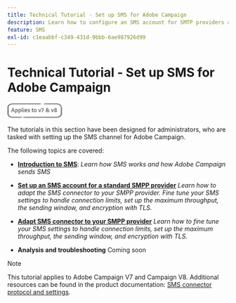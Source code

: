 ```yaml
---
title: Technical Tutorial - Set up SMS for Adobe Campaign
description: Learn how to configure an SMS account for SMTP providers and how to analyze and troubleshoot the configuration.
feature: SMS
exl-id: c1eaabbf-c349-431d-9bbb-6ae987926d99
---
```

# Technical Tutorial - Set up SMS for Adobe Campaign

![Applies to V7 and V8](../assets/V7-V8-stamp.png)

The tutorials in this section have been designed for administrators, who are tasked with setting up the SMS channel for Adobe Campaign.

The following topics are covered:

* **[Introduction to SMS](/help/tutorial-sms/introduction-to-sms.md)**:
 *Learn how SMS works and how Adobe Campaign sends SMS*

* **[Set up an SMS account for a standard SMPP provider](/help/tutorial-sms/set-up-account-for-standard-smpp-provider.md)**
*Learn how to adapt the SMS connector to your SMPP provider. Fine tune your SMS settings to handle connection limits, set up the maximum throughput, the sending window, and encryption with TLS.*

* **[Adapt SMS connector to your SMPP provider](/help/tutorial-sms/adapt-sms-connector-to-smpp-provider.md)**
  *Learn how to fine tune your SMS settings to handle connection limits, set up the maximum throughput, the sending window, and encryption with TLS.*
  
* **Analysis and troubleshooting**
  Coming soon

>[!NOTE]
>
>This tutorial applies to Adobe Campaign V7 and Campaign V8. Additional resources can be found in the product documentation: [SMS connector protocol and settings](https://experienceleague.adobe.com/docs/campaign-classic/using/sending-messages/sending-messages-on-mobiles/sms-protocol.html?lang=en#sending-messages).
